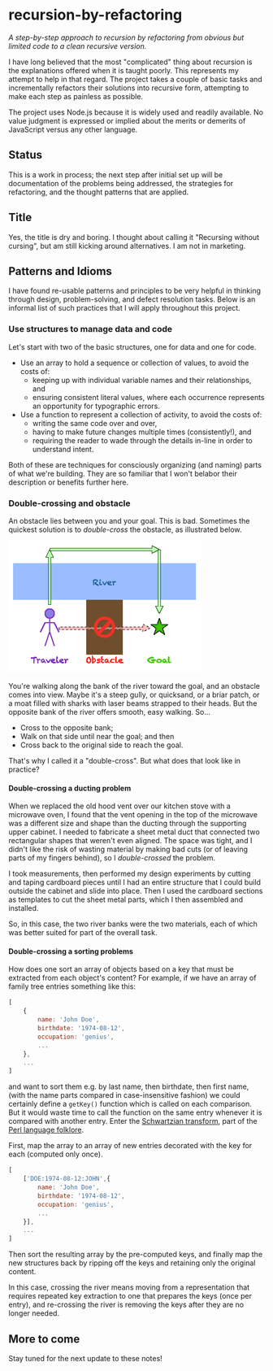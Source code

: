 # recursion-by-refactoring

_A step-by-step approach to recursion by refactoring from obvious but limited code to a clean recursive version._

I have long believed that the most "complicated" thing about recursion is the explanations offered when it is taught poorly. This represents my attempt to help in that regard. The project takes a couple of basic tasks and incrementally refactors their solutions into recursive form, attempting to make each step as painless as possible.

The project uses Node.js because it is widely used and readily available. No value judgment is expressed or implied about the merits or demerits of JavaScript versus any other language.

## Status

This is a work in process; the next step after initial set up will be documentation of the problems being addressed, the strategies for refactoring, and the thought patterns that are applied.

## Title

Yes, the title is dry and boring. I thought about calling it "Recursing without cursing", but am still kicking around alternatives. I am not in marketing.

## Patterns and Idioms

I have found re-usable patterns and principles to be very helpful in thinking through design, problem-solving, and defect resolution tasks. Below is an informal list of such practices that I will apply throughout this project.

### Use structures to manage data and code

Let's start with two of the basic structures, one for data and one for code.

* Use an array to hold a sequence or collection of values, to avoid the costs of:
	* keeping up with individual variable names and their relationships, and
	* ensuring consistent literal values, where each occurrence represents an opportunity for typographic errors.
* Use a function to represent a collection of activity, to avoid the costs of:
	* writing the same code over and over,
	* having to make future changes multiple times (consistently!), and
	* requiring the reader to wade through the details in-line in order to understand intent.

Both of these are techniques for consciously organizing (and naming) parts of what we're building. They are so familiar that I won't belabor their description or benefits further here.

### Double-crossing and obstacle

An obstacle lies between you and your goal. This is bad. Sometimes the quickest solution is to _double-cross_ the obstacle, as illustrated below.

<img src="images/double-cross.gif">

You're walking along the bank of the river toward the goal, and an obstacle comes into view. Maybe it's a steep gully, or quicksand, or a briar patch, or a moat filled with sharks with laser beams strapped to their heads. But the opposite bank of the river offers smooth, easy walking. So...

* Cross to the opposite bank;
* Walk on that side until near the goal; and then
* Cross back to the original side to reach the goal.

That's why I called it a "double-cross". But what does that look like in practice?

#### Double-crossing a ducting problem

When we replaced the old hood vent over our kitchen stove with a microwave oven, I found that the vent opening in the top of the microwave was a different size and shape than the ducting through the supporting upper cabinet. I needed to fabricate a sheet metal duct that connected two rectangular shapes that weren't even aligned. The space was tight, and I didn't like the risk of wasting material by making bad cuts (or of leaving parts of my fingers behind), so I _double-crossed_ the problem.

I took measurements, then performed my design experiments by cutting and taping cardboard pieces until I had an entire structure that I could build outside the cabinet and slide into place. Then I used the cardboard sections as templates to cut the sheet metal parts, which I then assembled and installed.

So, in this case, the two river banks were the two materials, each of which was better suited for part of the overall task.

#### Double-crossing a sorting problems

How does one sort an array of objects based on a key that must be extracted from each object's content? For example, if we have an array of family tree entries something like this:

```javascript
[
	{
		name: 'John Doe',
		birthdate: '1974-08-12',
		occupation: 'genius',
		...
	},
	...
]
```

and want to sort them e.g. by last name, then birthdate, then first name, (with the name parts compared in case-insensitive fashion) we could certainly define a ```getKey()``` function which is called on each comparison. But it would waste time to call the function on the same entry whenever it is compared with another entry. Enter the [Schwartzian transform](https://en.wikipedia.org/wiki/Schwartzian_transform), part of the [Perl language folklore](https://www.perl.com/article/the-history-of-the-schwartzian-transform/).

First, map the array to an array of new entries decorated with the key for each (computed only once).

```javascript
[
	['DOE:1974-08-12:JOHN',{
		name: 'John Doe',
		birthdate: '1974-08-12',
		occupation: 'genius',
		...
	}],
	...
]
```

Then sort the resulting array by the pre-computed keys, and finally map the new structures back by ripping off the keys and retaining only the original content.

In this case, crossing the river means moving from a representation that requires repeated key extraction to one that prepares the keys (once per entry), and re-crossing the river is removing the keys after they are no longer needed.

## More to come

Stay tuned for the next update to these notes!
